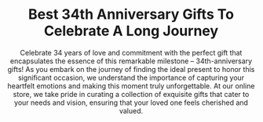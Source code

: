 ---
layout: post
title: Best 34th Anniversary Gifts To Celebrate A Long Journey
subtitle: Celebrate 34 years of love and commitment with the perfect gift that encapsulates the essence of this remarkable milestone – 34th-anniversary gifts! As you embark on the journey of finding the ideal present to honor this significant occasion, we understand the importance of capturing your heartfelt emotions and making this moment truly unforgettable. At our online store, we take pride in curating a collection of exquisite gifts that cater to your needs and vision, ensuring that your loved one feels cherished and valued.
header-img: "img/post/2023/09/copied/34th-anniversary-gifts.jpg"
header-style: text
permalink: "/34th-anniversary-gifts/"
catalog: true
tags:
  - Recipients 
  - Men
---      